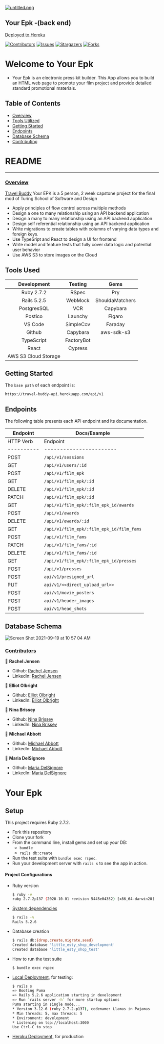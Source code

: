 [![untitled.png](https://i.postimg.cc/t46wNSzd/untitled.png)](https://postimg.cc/k2nTnyzD)
## Your Epk -(back end)

[Deployed to Heroku](https://travel-buddy-api.herokuapp.com/)

[![Contributors][contributors-shield]][contributors-url]
[![Issues][issues-shield]][issues-url]
[![Stargazers][stars-shield]][stars-url]
[![Forks][forks-shield]][forks-url]
# Welcome to Your Epk
  - Your Epk is an electronic press kit builder. This App allows you to build an HTML web page to promote your film project and provide detailed standard promotional materials.

## Table of Contents

- [Overview](#overview)
- [Tools Utilized](#tools-used)
- [Getting Started](#getting-started)
- [Endpoints](#endpoints)
- [Database Schema](#database-schema)
- [Contributing](#contributors)

# README
------

### <ins>Overview</ins>

[Travel Buddy](https://github.com/your-epk/your_epk_be) Your EPK is a 5 person, 2 week capstone project for the final mod of Turing School of Software and Design

- Apply principles of flow control across multiple methods
- Design a one to many relationship using an API backend application
- Design a many to many relationship using an API backend application
- Design self referential relationship using an API backend application
- Write migrations to create tables with columns of varying data types and foreign keys.
- Use TypeSript and React to design a UI for frontend
- Write model and feature tests that fully cover data logic and potential user behavior
- Use AWS S3 to store images on the Cloud


## Tools Used

| Development       | Testing       | Gems            |
|   :----:          |    :----:     |    :----:       |
| Ruby 2.7.2        | RSpec         | Pry             |
| Rails 5.2.5       | WebMock       | ShouldaMatchers |
| PostgresSQL       | VCR           | Capybara        |
| Postico           | Launchy       | Figaro          |
| VS Code           | SimpleCov     | Faraday         |
| Github            | Capybara      | aws-sdk-s3      |
| TypeScript        | FactoryBot    |                 |
| React             | Cypress       |                 |
| AWS S3 Cloud Storage |  |  |


## Getting Started

The `base path` of each endpoint is:

```
https://travel-buddy-api.herokuapp.com/api/v1
```

## Endpoints

The following table presents each API endpoint and its documentation.

Endpoint | Docs/Example
---------|-------------
HTTP Verb | Endpoint              | Description                              | 
----------|-----------------------|------------------------------------------|
POST       | `/api/v1/sessions` | Get a single user. | 
GET        | `/api/v1/users/:id` | Get a single users attributes and relationships. | 
POST       | `/api/v1/film_epk` | Create film epk and add movie details. | 
GET       | `/api/v1/film_epk/:id` | Get a film epk's attributes and relationships. | 
DELETE       | `/api/v1/film_epk/:id` | Delete film epk and it's dependents. | 
PATCH     | `/api/v1/film_epk/:id` | Update film_epk attributes. | 
GET      | `/api/v1/film_epk/:film_epk_id/awards` | Get all a film_epk's awards. | 
POST      | `/api/v1/awards` | Create film_epk award. | 
DELETE      | `/api/v1/awards/:id` | Delete an award. | 
GET      | `/api/v1/film_epk/:film_epk_id/film_fams` | Get all a film_epk's film fams. | 
POST      | `/api/v1/film_fams` | Create film_epk film_fam. |
PATCH     | `/api/v1/film_fams/:id` | Update film_epk film_fam. | 
DELETE      | `/api/v1/film_fams/:id` | Delete an film_fam. | 
GET      | `/api/v1/film_epk/:film_epk_id/presses` | Get all a film_epk's press. |
POST      | `/api/v1/presses` | Create film_epk presses. | 
POST       | `api/v1/presigned_url` | Provides the AWS S3 upload url and blob_signed_id. |
PUT        | `api/v1/<<direct_upload_url>>` | Uploads Asset to AWS S3 Cloud Storage. | 
POST     | `api/v1/movie_posters` | Update a film_epk with a movie poster url. |
POST     | `api/v1/header_images` | Update a film_epk with a header image url. |
POST     | `api/v1/head_shots` | Update a film_fam with a head shot url. |


## Database Schema
![Screen Shot 2021-09-19 at 10 57 04 AM](https://user-images.githubusercontent.com/81600649/133936054-baac51fb-f3f0-4951-86e2-07f431c02253.png)

### <ins>Contributors</ins>

👤  **Rachel Jensen**
- Github: [Rachel Jensen](https://github.com/rachelJensen)
- LinkedIn: [Rachel Jensen](https://www.linkedin.com/in/racheljensendev/)

👤  **Elliot Olbright**
- Github: [Elliot Olbright](https://github.com/ElliotOlbright)
- LinkedIn: [Elliot Olbright](https://www.linkedin.com/in/elliotolbright/)

👤  **Nina Brissey**
- Github: [Nina Brissey](https://github.com/ninabrissey)
- LinkedIn: [Nina Brissey](https://www.linkedin.com/in/ninabrissey/)

👤  **Michael Abbott**
- Github: [Michael Abbott](https://github.com/AbbottMichael)
- LinkedIn: [Michael Abbott](https://www.linkedin.com/in/mjabbottdesign/)

👤  **Maria DelSignore**
- Github: [Maria DelSignore](https://github.com/madhaus4)
- LinkedIn: [Maria DelSignore](https://www.linkedin.com/in/mariadelsignore/)

<!-- MARKDOWN LINKS & IMAGES -->

[contributors-shield]: https://img.shields.io/github/contributors/your-epk/your_epk_be.svg?style=flat-square
[contributors-url]: https://github.com/your-epk/your_epk_be/graphs/contributors
[forks-shield]: https://img.shields.io/github/forks/your-epk/your_epk_be.svg?style=flat-square
[forks-url]: https://github.com/your-epk/your_epk_be/network/members
[stars-shield]: https://img.shields.io/github/stars/your-epk/your_epk_be.svg?style=flat-square
[stars-url]: https://github.com/your-epk/your_epk_be/stargazers
[issues-shield]: https://img.shields.io/github/issues/your-epk/your_epk_be.svg?style=flat-square
[issues-url]: https://github.com/your-epk/your_epk_be/issues
<!--

<!-- Docs -->
[get-one-user-docs]: /doc/travel_buddy_endpoints.md#get-one-user
[find-or-create-user-docs]: /doc/travel_buddy_endpoints.md#find-or-create-user
[get-user-friendships-docs]: /doc/travel_buddy_endpoints.md#get-user-friendships
[create-user-friendships-docs]: /doc/travel_buddy_endpoints.md#create-user-friendship
[get-one-trip-docs]: /doc/travel_buddy_endpoints.md#get-one-trip
[create-user-trip-docs]: /doc/travel_buddy_endpoints.md#create-user-trip
[update-user-trip-docs]: /doc/travel_buddy_endpoints.md#update-user-trip
[get-trips-accommodations-docs]: /doc/travel_buddy_endpoints.md#get-trip-accommodations
[create-trip-accommodation-docs]: /doc/travel_buddy_endpoints.md#create-trip-accommodation
[get-trips-travel-buddies-docs]: /doc/travel_buddy_endpoints.md#get-trip-travel-buddies
[create-trip-travel-buddy-docs]: /doc/travel_buddy_endpoints.md#create-trip-travel-buddy
[get-trip-checklists-docs]: /doc/travel_buddy_endpoints.md#get-trip-checklists
[create-trip-checklist-docs]: /doc/travel_buddy_endpoints.md#create-trip-checklist
[create-checklist-item-docs]: /doc/travel_buddy_endpoints.md#create-checklist-item
[get-parks-by-state-docs]: /doc/travel_buddy_endpoints.md#get-parks-by-state
[get-parks-by-activity-docs]: /doc/travel_buddy_endpoints.md#get-parks-by-activity
[get-park-by-parkcode-docs]: /doc/travel_buddy_endpoints.md#get-park-by-parkcode
[get-weather-docs]: /doc/travel_buddy_endpoints.md#get-weather



# Your Epk

## Setup

This project requires Ruby 2.7.2.

* Fork this repository
* Clone your fork
* From the command line, install gems and set up your DB:
    * `bundle`
    * `rails db:create`
* Run the test suite with `bundle exec rspec`.
* Run your development server with `rails s` to see the app in action.

#### Project Configurations

* Ruby version
    ```bash
    $ ruby -v
    ruby 2.7.2p137 (2020-10-01 revision 5445e04352) [x86_64-darwin20]
    ```

* [System dependencies](https://github.com/bfl3tch/little-esty-shop/blob/main/Gemfile)
    ```bash
    $ rails -v
    Rails 5.2.6
    ```

* Database creation
    ```bash
    $ rails db:{drop,create,migrate,seed}
    Created database 'little_esty_shop_development'
    Created database 'little_esty_shop_test'
    ```


* How to run the test suite
    ```bash
    $ bundle exec rspec
    ```

* [Local Deployment](http://localhost:3000), for testing:
    ```bash
    $ rails s
    => Booting Puma
    => Rails 5.2.6 application starting in development
    => Run `rails server -h` for more startup options
    Puma starting in single mode...
    * Version 3.12.6 (ruby 2.7.2-p137), codename: Llamas in Pajamas
    * Min threads: 5, max threads: 5
    * Environment: development
    * Listening on tcp://localhost:3000
    Use Ctrl-C to stop

    ```

* [Heroku Deployment](https://your-epk.herokuapp.com/dashboard/1), for production
